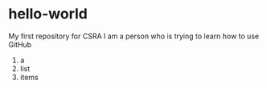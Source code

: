 # hello-world
My first repository for CSRA
I am a person who is trying to learn how to use GitHub

1. a
2. list
4. items
